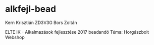 # alkfejl-bead

Kern Krisztián  ZD3V3G
Bors Zoltán     

ELTE IK - Alkalmazások fejlesztése 2017 beadandó
Téma: Horgászbolt Webshop
